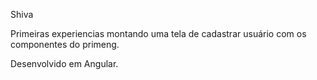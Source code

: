 Shiva

Primeiras experiencias montando uma tela de cadastrar usuário com os componentes do primeng.

Desenvolvido em Angular.
